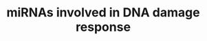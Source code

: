 ---
annotations:
- id: PW:0000099
  parent: regulatory pathway
  type: Pathway Ontology
  value: DNA repair pathway
- id: PW:0000808
  parent: regulatory pathway
  type: Pathway Ontology
  value: microRNA pathway
authors:
- J.krumeich
- Khanspers
- MaintBot
- MartijnVanIersel
- Andra
- Mkutmon
- Egonw
- Susan
description: MicroRNA clusters involved in de DNA damage response. Genes they regulated
  and genes that regulate them. All genes presented in this pathway can also be found
  in the pathway "DNA damage response(Homo sapiens)". More info can be found there.  Proteins
  on this pathway have targeted assays available via the [https://assays.cancer.gov/available_assays?wp_id=WP1545
  CPTAC Assay Portal].
last-edited: 2021-05-27
ndex: 0d895865-8b63-11eb-9e72-0ac135e8bacf
organisms:
- Homo sapiens
redirect_from:
- /index.php/Pathway:WP1545
- /instance/WP1545
revision: null
schema-jsonld:
- '@context': https://schema.org/
  '@id': https://wikipathways.github.io/pathways/WP1545.html
  '@type': Dataset
  creator:
    '@type': Organization
    name: WikiPathways
  description: MicroRNA clusters involved in de DNA damage response. Genes they regulated
    and genes that regulate them. All genes presented in this pathway can also be
    found in the pathway "DNA damage response(Homo sapiens)". More info can be found
    there.  Proteins on this pathway have targeted assays available via the [https://assays.cancer.gov/available_assays?wp_id=WP1545
    CPTAC Assay Portal].
  keywords:
  - ABL1
  - ATM
  - CCND1
  - CCND3
  - CCNE1
  - CDC25A2
  - CDK6
  - CDKN1A
  - CDKN1B
  - CREB1
  - E2F1
  - H2AFX
  - RAD52
  - TP53
  - c-Myc
  - hsa-let-7a
  - hsa-let-7a-1/7d cluster
  - hsa-let-7a-2/100 cluster
  - hsa-let-7a-3/7b cluster
  - hsa-let-7b
  - hsa-let-7d
  - hsa-let-7f
  - hsa-miR-106b/25 cluster
  - hsa-miR-17/92a-1 cluster
  - hsa-miR-195/497 cluster
  - hsa-miR-203 gene
  - hsa-miR-210 gene
  - hsa-miR-21gene
  - hsa-miR-222/221 cluster
  - hsa-miR-223 gene
  - hsa-miR-29b-1/29a cluster
  - hsa-miR-29b-2/29c cluster
  - hsa-miR-330 gene
  - hsa-miR-424/450b cluster
  - hsa-miR-449c/449a cluster
  - hsa-mir-100
  - hsa-mir-106b
  - hsa-mir-143
  - hsa-mir-143/145 cluster
  - hsa-mir-145
  - hsa-mir-15a
  - hsa-mir-15a/16-1 cluster
  - hsa-mir-15b
  - hsa-mir-15b/16-2 cluster
  - hsa-mir-16
  - hsa-mir-17
  - hsa-mir-181a
  - hsa-mir-181a-1/181b-1 cluster
  - hsa-mir-181a-2/181b-2 cluster
  - hsa-mir-181b
  - hsa-mir-18a
  - hsa-mir-195
  - hsa-mir-19a
  - 'hsa-mir-19b-1 '
  - hsa-mir-203
  - hsa-mir-20a
  - hsa-mir-21
  - hsa-mir-210
  - hsa-mir-221
  - hsa-mir-222
  - hsa-mir-223
  - hsa-mir-23a
  - hsa-mir-23a/24-2 cluster
  - hsa-mir-23b
  - hsa-mir-23b/24-1 cluster
  - hsa-mir-24
  - hsa-mir-25
  - hsa-mir-27a
  - hsa-mir-27b
  - hsa-mir-29a
  - hsa-mir-29b-1
  - hsa-mir-29c
  - hsa-mir-3074
  - hsa-mir-330
  - hsa-mir-34b
  - hsa-mir-34b/34c cluster
  - hsa-mir-34c
  - hsa-mir-371
  - hsa-mir-371/373 cluster
  - hsa-mir-372
  - hsa-mir-373
  - hsa-mir-374b
  - hsa-mir-374b/421 cluster
  - hsa-mir-421
  - hsa-mir-424
  - hsa-mir-449a
  - hsa-mir-449b
  - hsa-mir-449c
  - hsa-mir-450a
  - hsa-mir-450b
  - hsa-mir-497
  - hsa-mir-503
  - hsa-mir-542
  - hsa-mir-92a-1
  - hsa-mir-93
  license: CC0
  name: miRNAs involved in DNA damage response
seo: CreativeWork
title: miRNAs involved in DNA damage response
wpid: WP1545
---